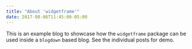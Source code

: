 ```yaml
---
title: "About 'widgetframe'"
date: 2017-08-06T11:45:00-05:00
---
```


This is an example blog to showcase how the `widgetframe` package can be used inside a `blogdown` based blog. See the individual posts for demo.

